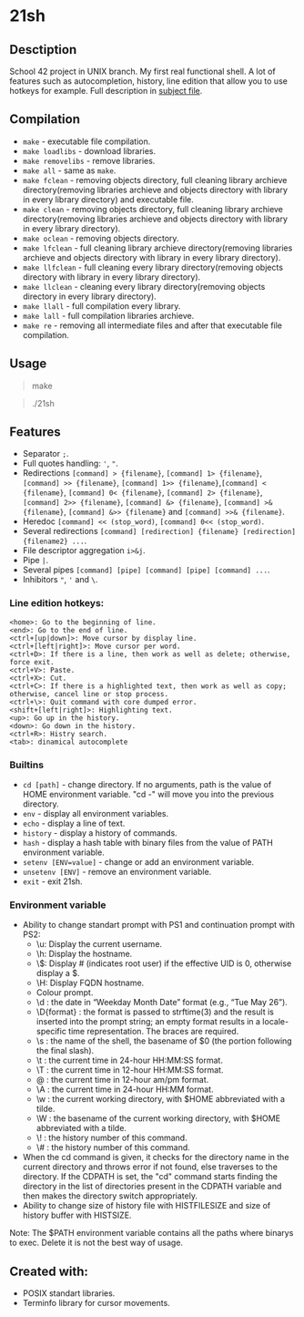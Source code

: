 # 21sh

## Desctiption

School 42 project in UNIX branch\. My first real functional shell. A lot of features such as autocompletion, history, line edition that allow you to use hotkeys for example\. Full description in
[subject file](https://cdn.intra.42.fr/pdf/pdf/967/21sh.en.pdf "school project")\.

## Compilation

* `make` \- executable file compilation\.
* `make loadlibs` \- download libraries\.
* `make removelibs` \- remove libraries\.
* `make all` \- same as `make`\.
* `make fclean` \- removing objects directory, full cleaning library archieve directory(removing libraries archieve and objects directory with library in every library directory) and executable file\.
* `make clean` \- removing objects directory, full cleaning library archieve directory(removing libraries archieve and objects directory with library in every library directory)\.
* `make oclean` \- removing objects directory\.
* `make lfclean` \- full cleaning library archieve directory(removing libraries archieve and objects directory with library in every library directory)\.
* `make llfclean` \- full cleaning every library directory(removing objects directory with library in every library directory)\.
* `make llclean` \- cleaning every library directory(removing objects directory in every library directory)\.
* `make llall` \- full compilation every library\.
* `make lall` \- full compilation libraries archieve\.
* `make re` \- removing all intermediate files and after that executable file compilation\.

## Usage

>make

>./21sh

## Features

* Separator `;`\.
* Full quotes handling: `'`, `"`\.
* Redirections `[command] > {filename}`, `[command] 1> {filename}`, `[command] >> {filename}`, `[command] 1>> {filename}`,`[command] < {filename}`, `[command] 0< {filename}`, `[command] 2> {filename}`, `[command] 2>> {filename}`, `[command] &> {filename}`, `[command] >& {filename}`, `[command] &>> {filename}` and `[command] >>& {filename}`\.
* Heredoc `[command] << (stop_word)`, `[command] 0<< (stop_word)`\.
* Several redirections `[command] [redirection] {filename} [redirection] {filename2} ...`\.
* File descriptor aggregation `i>&j`\.
* Pipe `|`\.
* Several pipes `[command] [pipe] [command] [pipe] [command] ...`\.
* Inhibitors `"`, `'` and `\`\.

### Line edition hotkeys:
	<home>: Go to the beginning of line.
	<end>: Go to the end of line.
	<ctrl+[up|down]>: Move cursor by display line.
	<ctrl+[left|right]>: Move cursor per word.
	<ctrl+D>: If there is a line, then work as well as delete; otherwise, force exit.
	<ctrl+V>: Paste.
	<ctrl+X>: Cut.
	<ctrl+C>: If there is a highlighted text, then work as well as copy; otherwise, cancel line or stop process.
	<ctrl+\>: Quit command with core dumped error.
	<shift+[left|right]>: Highlighting text.
	<up>: Go up in the history.
	<down>: Go down in the history.
    <ctrl+R>: Histry search.
	<tab>: dinamical autocomplete

### Builtins

* `cd [path]` \- change directory\. If no arguments, path is the value of HOME environment variable\. "cd -" will move you into the previous directory\.
* `env` \- display all environment variables\.
* `echo` \- display a line of text\.
* `history` \- display a history of commands\.
* `hash` \- display a hash table with binary files from the value of PATH environment variable\.
* `setenv [ENV=value]` \- change or add an environment variable\.
* `unsetenv [ENV]` \- remove an environment variable\.
* `exit` \- exit 21sh\.

### Environment variable

* Ability to change standart prompt with PS1 and continuation prompt with PS2:
	- \u: Display the current username\.
	- \h: Display the hostname\.
	- \\$: Display # (indicates root user) if the effective UID is 0, otherwise display a $\.
	- \H: Display FQDN hostname\.
	- Colour prompt\.
	- \d : the date in “Weekday Month Date” format (e.g., “Tue May 26”)\.
	- \D{format} : the format is passed to strftime(3) and the result is inserted into the prompt string; an empty format results in a locale-specific time representation\. The braces are required\.
	- \s : the name of the shell, the basename of $0 (the portion following the final slash)\.
	- \t : the current time in 24-hour HH:MM:SS format\.
	- \T : the current time in 12-hour HH:MM:SS format\.
	- \@ : the current time in 12-hour am/pm format\.
	- \A : the current time in 24-hour HH:MM format\.
	- \w : the current working directory, with $HOME abbreviated with a tilde\.
	- \W : the basename of the current working directory, with $HOME abbreviated with a tilde\.
	- \\! : the history number of this command\.
	- \\# : the history number of this command\.
* When the cd command is given, it checks for the directory name in the current directory and throws error if not found, else traverses to the directory\. If the CDPATH is set, the "cd" command starts finding the directory in the list of directories present in the CDPATH variable and then makes the directory switch appropriately\.
* Ability to change size of history file with HISTFILESIZE and size of history buffer with HISTSIZE\.

Note: The $PATH environment variable contains all the paths where binarys to exec\. Delete it is not the best way of usage\.

## Created with:

* POSIX standart libraries\.
* Terminfo library for cursor movements\.
